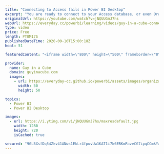 ```yaml
---
title: "Connecting to Access fails in Power BI Desktop"
excerpt: "You are ready to connect to your Access database, or even Oracle, and get an error saying your driver/provider isn't available from Power BI Desktop. Wait what?!?   ACE Driver: https://www.microsoft.com/download/details.aspx?id=54920  📢 Become a member: https://guyinacu.be/membership \r \r *******************"
originalUrl: https://youtube.com/watch?v=jNQUUGmJ7hs
webUrl: https://everyday.cc/powerbi/learning/videos/guy-in-a-cube-connecting-to-access-fails-in-power-bi-desktop/
type: video
price: Free
length: PT8M17S
publishedDateTime: 2020-09-10T15:00:18Z
heat: 51

featuredContent: "<iframe width=\"800\" height=\"500\" frameborder=\"0\" src=\"https://www.youtube.com/embed/jNQUUGmJ7hs\" allow=\"accelerometer; autoplay; encrypted-media; gyroscope; picture-in-picture\" allowfullscreen></iframe>"

provider:
  name: Guy in a Cube
  domain: guyinacube.com
  images:
    - url: https://everyday-cc.github.io/powerbi/assets/images/organizations/guyinacube.com-50x50.jpg
      width: 50
      height: 50

topics:
  - Power BI
  - Power BI Desktop

images:
  - url: https://i.ytimg.com/vi/jNQUUGmJ7hs/maxresdefault.jpg
    width: 1280
    height: 720
    isCached: true

secured: "9GL5XsfDq54Zkv41ANws1EkLr4fpuvUw1KAT1i7k6ERKmPaveCG7ipqCCmkYxxTtxbNkr178DOvXcb2kx8/s6jLelBipciznEn7H80L7mlQ7xF/HVqLZbpMs7miPe16vQp+5u7h/k7vRn40D65PQP3bpt35N7b0mKDBWU2M9RbKHpshb9TrSoxuxvVhZpq1f7/e6e5znD/wppom4GgfciJO0z0G1zyuOK+NmM1RbH25IzSrDKTqjjMrfXeyYzXFPO0ur85h0rTiQ5nqqjiV6Tdofb2cNLWkBdV4ymRXr7RJrcNEqF+6BaMMUMjKAABagH3Jv0I8jN3sjJjQXnS+0/BR8915vNd1r1xhdwGOX4eIvWDJtOMJ30kq4ZDIEU85QLfEP4fa+byLlgwjrm7beQY6u8RR7bftMi/TraVCy7FI=;hkI/tye91v2A1dOuhO93hA=="
---
```


